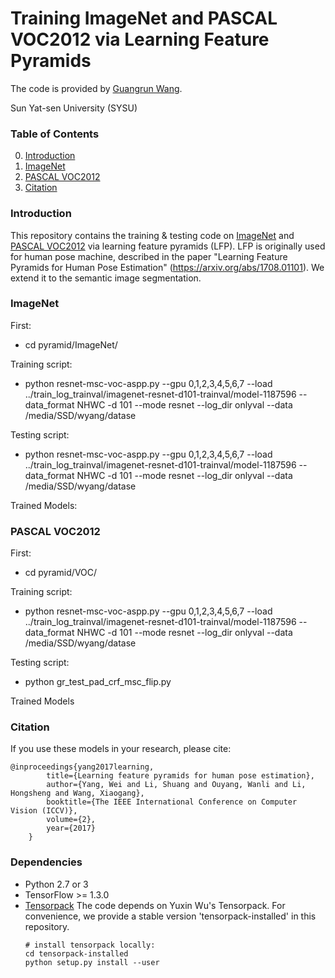 # Training ImageNet and PASCAL VOC2012 via Learning Feature Pyramids

The code is provided by [Guangrun Wang](https://wanggrun.github.io/).

Sun Yat-sen University (SYSU)

### Table of Contents
0. [Introduction](#introduction)
0. [ImageNet](#imagenet)
0. [PASCAL VOC2012](#voc)
0. [Citation](#citation)

### Introduction

This repository contains the training & testing code on [ImageNet](http://image-net.org/challenges/LSVRC/2015/) and [PASCAL VOC2012](http://host.robots.ox.ac.uk:8080/leaderboard/displaylb.php?challengeid=11&compid=6) via learning feature pyramids (LFP). LFP is originally used for human pose machine, described in the paper "Learning Feature Pyramids for Human Pose Estimation" (https://arxiv.org/abs/1708.01101). We extend it to the semantic image segmentation.

### ImageNet

First:
+ cd pyramid/ImageNet/ 

Training script:
+ python resnet-msc-voc-aspp.py   --gpu 0,1,2,3,4,5,6,7  --load ../train_log_trainval/imagenet-resnet-d101-trainval/model-1187596  --data_format NHWC  -d 101  --mode resnet --log_dir onlyval  --data  /media/SSD/wyang/datase

Testing script:
+ python resnet-msc-voc-aspp.py   --gpu 0,1,2,3,4,5,6,7  --load ../train_log_trainval/imagenet-resnet-d101-trainval/model-1187596  --data_format NHWC  -d 101  --mode resnet --log_dir onlyval  --data  /media/SSD/wyang/datase

Trained Models:


### PASCAL VOC2012

First:
+ cd pyramid/VOC/

Training script:
+ python resnet-msc-voc-aspp.py   --gpu 0,1,2,3,4,5,6,7  --load ../train_log_trainval/imagenet-resnet-d101-trainval/model-1187596  --data_format NHWC  -d 101  --mode resnet --log_dir onlyval  --data  /media/SSD/wyang/datase

Testing script:
+ python gr_test_pad_crf_msc_flip.py 

Trained Models

### Citation

If you use these models in your research, please cite:

	@inproceedings{yang2017learning,
            title={Learning feature pyramids for human pose estimation},
            author={Yang, Wei and Li, Shuang and Ouyang, Wanli and Li, Hongsheng and Wang, Xiaogang},
            booktitle={The IEEE International Conference on Computer Vision (ICCV)},
            volume={2},
            year={2017}
        }

### Dependencies
+ Python 2.7 or 3
+ TensorFlow >= 1.3.0
+ [Tensorpack](https://github.com/ppwwyyxx/tensorpack)
   The code depends on Yuxin Wu's Tensorpack. For convenience, we provide a stable version 'tensorpack-installed' in this repository. 
   ```
   # install tensorpack locally:
   cd tensorpack-installed
   python setup.py install --user
   ```

